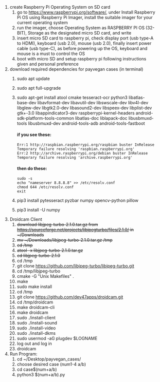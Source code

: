 1. create Raspberry Pi Operating System on SD card
   1. go to https://www.raspberrypi.org/software/, under Install Raspberry Pi OS using
Raspberry Pi Imager, install the suitable imager for your current operating system
   2. run the imager, choose Operating System as RASPBERRY PI OS (32-BIT), Storage as
the designated micro SD card, and write
   3. insert micro SD card to raspberry pi, check display port (usb type-A to HDMI),
keyboard (usb 2.0), mouse (usb 2.0), finally insert power cable (usb type-C), as before
powering up the OS, keyboard and mouse is a must to control the OS
   4. boot with micro SD and setup raspberry pi following instructions given and
personal preference
2. download required dependencies for payvegan cases (in terminal)
   1. sudo apt update
   2. sudo apt full-upgrade
   3. sudo apt-get install atool cmake tesseract-ocr python3 libatlas-base-dev libavformat-dev libavutil-dev libswscale-dev libv4l-dev libglew-dev libgtk2.0-dev libasound2-dev libspeex-dev libplist-dev gtk+-3.0 libappindicator3-dev raspberrypi-kernel-headers android-sdk-platform-tools-common libatlas-doc liblapack-doc libusbmuxd-tools libusbmuxd-dev android-tools-adb android-tools-fastboot

       #### if you see these:
       
       ```
       Err:1 http://raspbian.raspberrypi.org/raspbian buster InRelease
       Temporary failure resolving 'raspbian.raspberrypi.org'
       Err:2 http://archive.raspberrypi.org/debian buster InRelease
       Temporary failure resolving 'archive.raspberrypi.org'
       ```
       
       #### then do these:
       
       ```
       sudo -s
       echo "nameserver 8.8.8.8" >> /etc/resolv.conf
       chmod 644 /etc/resolv.conf
       exit
       ```
   4. pip3 install pytesseract pyzbar numpy opencv-python pillow
   5. pip3 install -U numpy
3. Droidcam Client
   1. <strike>download libjpeg-turbo-2.1.0.tar.gz from https://sourceforge.net/projects/libjpegturbo/files/2.1.0/ in ~/Downloads
   2. mv ~/Downloads/libjpeg-turbo-2.1.0.tar.gz /tmp
   3. cd /tmp
   4. atool -x libjpeg-turbo-2.1.0.tar.gz
   5. cd libjpeg-turbo-2.1.0</strike>
   6. cd /tmp
   7. git clone https://github.com/libjpeg-turbo/libjpeg-turbo.git
   8. cd /tmp/libjpeg-turbo
   9. cmake -G "Unix Makefiles" .
   10. make
   11. sudo make install
   12. cd /tmp
   13. git clone https://github.com/dev47apps/droidcam.git
   14. cd /tmp/droidcam
   15. make droidcam-cli
   16. make droidcam
   17. sudo ./install-client
   18. sudo ./install-sound
   19. sudo ./install-video
   20. sudo ./install-dkms
   21. sudo usermod -aG plugdev $LOGNAME
   22. log out and log in
   23. droidcam
4. Run Program:
   1. cd ~/Desktop/payvegan_cases/
   2. choose desired case (num1-4 a/b)
   3. cd case$(num+a/b)
   4. python3 $(num+a/b).py
